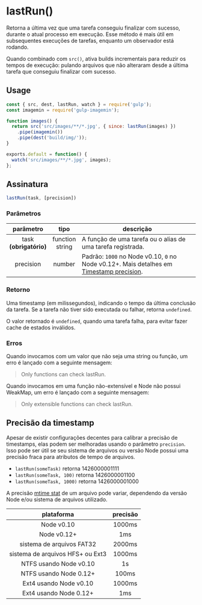 <!-- front-matter
id: lastrun
title: lastRun()
hide_title: true
sidebar_label: lastRun()
-->

# lastRun()

Retorna a última vez que uma tarefa conseguiu finalizar com sucesso, durante o atual processo em execução. Esse método é mais útil em subsequentes execuções de tarefas, enquanto um observador está rodando.

Quando combinado com `src()`, ativa builds incrementais para reduzir os tempos de execução: pulando arquivos que não alteraram desde a última tarefa que conseguiu finalizar com sucesso.

## Usage

```js
const { src, dest, lastRun, watch } = require('gulp');
const imagemin = require('gulp-imagemin');

function images() {
  return src('src/images/**/*.jpg', { since: lastRun(images) })
    .pipe(imagemin())
    .pipe(dest('build/img/'));
}

exports.default = function() {
  watch('src/images/**/*.jpg', images);
};
```

## Assinatura

```js
lastRun(task, [precision])
```

### Parâmetros

| parâmetro | tipo | descrição |
|:--------------:|:------:|-------|
| task<br />**(obrigatório)** | function<br />string | A função de uma tarefa ou o alias de uma tarefa registrada. |
| precision | number | Padrão: `1000` no Node v0.10, `0` no Node v0.12+. Mais detalhes em [Timestamp precision][timestamp-precision-section]. |

### Retorno

Uma timestamp (em milissegundos), indicando o tempo da última conclusão da tarefa. Se a tarefa não tiver sido executada ou falhar, retorna `undefined`.

O valor retornado é `undefined`, quando uma tarefa falha, para evitar fazer cache de estados inválidos.

### Erros

Quando invocamos com um valor que não seja uma string ou função, um erro é lançado com a seguinte mensagem:

> Only functions can check lastRun.

Quando invocamos em uma função não-extensível e Node não possui WeakMap, um erro é lançado com a seguinte mensagem:

> Only extensible functions can check lastRun.

## Precisão da timestamp

Apesar de existir configurações decentes para calibrar a precisão de timestamps, elas podem ser melhoradas usando o parâmetro `precision`. Isso pode ser útil se seu sistema de arquivos ou versão Node possui uma precisão fraca para atributos de tempo de arquivos.

* `lastRun(someTask)` retorna 1426000001111
* `lastRun(someTask, 100)` retorna 1426000001100
* `lastRun(someTask, 1000)` retorna 1426000001000

A precisão [mtime stat][fs-stats-concepts] de um arquivo pode variar, dependendo da versão Node e/ou sistema de arquivos utilizado.


| plataforma | precisão |
|:-----------:|:------------:|
| Node v0.10 | 1000ms |
| Node v0.12+ | 1ms |
| sistema de arquivos  FAT32| 2000ms |
| sistema de arquivos HFS+ ou Ext3 | 1000ms |
| NTFS usando Node v0.10 | 1s |
| NTFS usando Node 0.12+ | 100ms |
| Ext4 usando Node v0.10 | 1000ms |
| Ext4 usando Node 0.12+ | 1ms |


[timestamp-precision-section]: #timestamp-precision
[fs-stats-concepts]: ../api/concepts.md#file-system-stats
